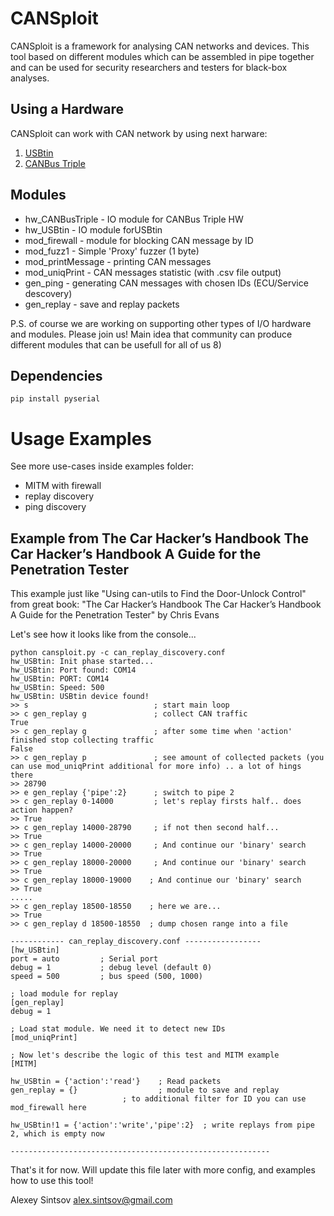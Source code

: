 # CANSploit

CANSploit is a framework for analysing CAN networks and devices.
This tool based on different modules which can be assembled in pipe together and
can be used for security researchers and testers for black-box analyses.

## Using a Hardware

CANSploit can work with CAN network by using next harware:

1. [USBtin](http://www.fischl.de/usbtin/)
2. [CANBus Triple](https://canb.us/)

## Modules

- hw_CANBusTriple  - IO module for CANBus Triple HW
- hw_USBtin        - IO module forUSBtin
- mod_firewall     - module for blocking CAN message by ID
- mod_fuzz1        - Simple 'Proxy' fuzzer  (1 byte)
- mod_printMessage - printing CAN messages
- mod_uniqPrint    - CAN messages statistic (with .csv file output)
- gen_ping	   - generating CAN messages with chosen IDs (ECU/Service descovery)
- gen_replay	   - save and replay packets

P.S. of course we are working on supporting other types of I/O hardware and modules. Please join us!
Main idea that community can produce different modules that can be usefull for all of us 8)

## Dependencies

    pip install pyserial


# Usage Examples
See more use-cases inside examples folder:

- MITM with firewall
- replay discovery
- ping discovery

## Example from  The Car Hacker’s Handbook The Car Hacker’s Handbook A Guide for the Penetration Tester
This example just like "Using can-utils to Find the Door-Unlock Control" from great book: "The Car Hacker’s Handbook The Car Hacker’s Handbook A Guide for the Penetration Tester" by Chris Evans

Let's see how it looks like from the console...

    python cansploit.py -c can_replay_discovery.conf
    hw_USBtin: Init phase started...
    hw_USBtin: Port found: COM14
    hw_USBtin: PORT: COM14
    hw_USBtin: Speed: 500
    hw_USBtin: USBtin device found!
    >> s                            ; start main loop
    >> c gen_replay g               ; collect CAN traffic
    True
    >> c gen_replay g               ; after some time when 'action' finished stop collecting traffic
    False
    >> c gen_replay p               ; see amount of collected packets (you can use mod_uniqPrint additional for more info) .. a lot of hings there
    >> 28790
    >> e gen_replay {'pipe':2}      ; switch to pipe 2
    >> c gen_replay 0-14000         ; let's replay firsts half.. does action happen?
    >> True
    >> c gen_replay 14000-28790     ; if not then second half...
    >> True
    >> c gen_replay 14000-20000     ; And continue our 'binary' search
    >> True
    >> c gen_replay 18000-20000     ; And continue our 'binary' search
    >> True
    >> c gen_replay 18000-19000    ; And continue our 'binary' search
    >> True
    .....
    >> c gen_replay 18500-18550    ; here we are...
    >> True
    >> c gen_replay d 18500-18550  ; dump chosen range into a file

    ------------ can_replay_discovery.conf -----------------
    [hw_USBtin]
    port = auto         ; Serial port
    debug = 1           ; debug level (default 0)
    speed = 500         ; bus speed (500, 1000)

    ; load module for replay
    [gen_replay]
    debug = 1

    ; Load stat module. We need it to detect new IDs
    [mod_uniqPrint]

    ; Now let's describe the logic of this test and MITM example
    [MITM]

    hw_USBtin = {'action':'read'}    ; Read packets
    gen_replay = {}                  ; module to save and replay
                             ; to additional filter for ID you can use mod_firewall here

    hw_USBtin!1 = {'action':'write','pipe':2}  ; write replays from pipe 2, which is empty now

    ----------------------------------------------------------

That's it for now. Will update this file later with more config, and examples how to use this tool!


Alexey Sintsov
alex.sintsov@gmail.com


